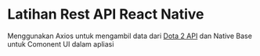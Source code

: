 # Latihan Rest API React Native

[url]: "https://api.opendota.com/api"

Menggunakan Axios untuk mengambil data dari [Dota 2 API][url] dan Native Base untuk Comonent UI dalam apliasi
